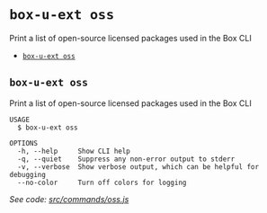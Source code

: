 `box-u-ext oss`
===============

Print a list of open-source licensed packages used in the Box CLI

* [`box-u-ext oss`](#box-u-ext-oss)

## `box-u-ext oss`

Print a list of open-source licensed packages used in the Box CLI

```
USAGE
  $ box-u-ext oss

OPTIONS
  -h, --help     Show CLI help
  -q, --quiet    Suppress any non-error output to stderr
  -v, --verbose  Show verbose output, which can be helpful for debugging
  --no-color     Turn off colors for logging
```

_See code: [src/commands/oss.js](https://github.com/vsunday/boxcli-ext/blob/v0.0.5/src/commands/oss.js)_

